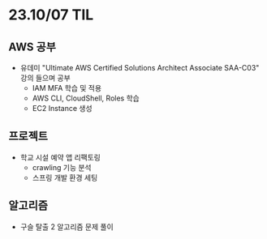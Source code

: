 # 23.10/07 TIL

## AWS 공부

- 유데미 "Ultimate AWS Certified Solutions Architect Associate SAA-C03" 강의 들으며 공부
  - IAM MFA 학습 및 적용
  - AWS CLI, CloudShell, Roles 학습
  - EC2 Instance 생성

## 프로젝트

- 학교 시설 예약 앱 리팩토링
  - crawling 기능 분석
  - 스프링 개발 환경 세팅

## 알고리즘

- 구슬 탈출 2 알고리즘 문제 풀이
